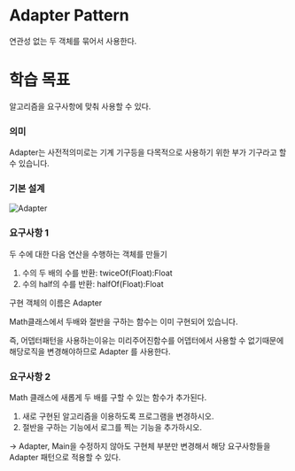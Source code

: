 # Adapter Pattern
연관성 없는 두 객체를 묶어서 사용한다.

# 학습 목표
알고리즘을 요구사항에 맞춰 사용할 수 있다.

### 의미

Adapter는 사전적의미로는 기계 기구등을 다목적으로 사용하기 위한 부가 기구라고 할 수 있습니다.

### 기본 설계

![Adapter](https://online.visual-paradigm.com/repository/images/2e728499-b25b-4b5b-9cb8-1b3b3e059966.png)

### 요구사항 1

두 수에 대한 다음 연산을 수행하는 객체를 만들기

1. 수의 두 배의 수를 반환: twiceOf(Float):Float
2. 수의 half의 수를 반환: halfOf(Float):Float

구현 객체의 이름은 Adapter

Math클래스에서 두배와 절반을 구하는 함수는 이미 구현되어 있습니다.

즉, 어뎁터패턴을 사용하는이유는 미리주어진함수를 어뎁터에서 사용할 수 없기때문에 해당로직을 변경해야하므로 Adapter 를 사용한다.

### 요구사항 2

Math 클래스에 새롭게 두 배를 구할 수 있는 함수가 추가된다.
1. 새로 구현된 알고리즘을 이용하도록 프로그램을 변경하시오.
2. 절반을 구하는 기능에서 로그를 찍는 기능을 추가하시오.

-> Adapter, Main을 수정하지 않아도 구현체 부분만 변경해서 해당 요구사항들을 Adapter 패턴으로 적용할 수 있다. 